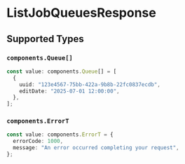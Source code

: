 # ListJobQueuesResponse


## Supported Types

### `components.Queue[]`

```typescript
const value: components.Queue[] = [
  {
    uuid: "123e4567-75bb-422a-9b8b-22fc0837ecdb",
    editDate: "2025-07-01 12:00:00",
  },
];
```

### `components.ErrorT`

```typescript
const value: components.ErrorT = {
  errorCode: 1000,
  message: "An error occurred completing your request",
};
```

